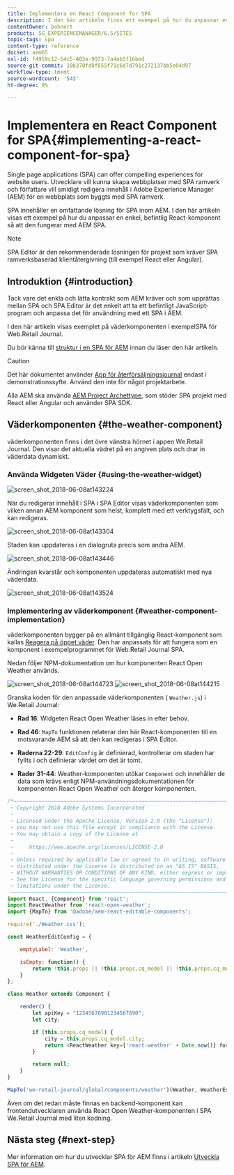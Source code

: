 ```yaml
---
title: Implementera en React Component for SPA
description: I den här artikeln finns ett exempel på hur du anpassar en enkel, befintlig React-komponent så att den fungerar med Adobe Experience Manager (AEM) SPA Editor.
contentOwner: bohnert
products: SG_EXPERIENCEMANAGER/6.5/SITES
topic-tags: spa
content-type: reference
docset: aem65
exl-id: f4959c12-54c5-403a-9973-7a4ab5f16bed
source-git-commit: 10b370fd8f855f71c6d7d791c272137bb5e04d97
workflow-type: tm+mt
source-wordcount: '543'
ht-degree: 0%

---
```


# Implementera en React Component for SPA{#implementing-a-react-component-for-spa}

Single page applications (SPA) can offer compelling experiences for website users. Utvecklare vill kunna skapa webbplatser med SPA ramverk och författare vill smidigt redigera innehåll i Adobe Experience Manager (AEM) för en webbplats som byggts med SPA ramverk.

SPA innehåller en omfattande lösning för SPA inom AEM. I den här artikeln visas ett exempel på hur du anpassar en enkel, befintlig React-komponent så att den fungerar med AEM SPA.

>[!NOTE]
>
>SPA Editor är den rekommenderade lösningen för projekt som kräver SPA ramverksbaserad klientåtergivning (till exempel React eller Angular).

## Introduktion {#introduction}

Tack vare det enkla och lätta kontrakt som AEM kräver och som upprättas mellan SPA och SPA Editor är det enkelt att ta ett befintligt JavaScript-program och anpassa det för användning med ett SPA i AEM.

I den här artikeln visas exemplet på väderkomponenten i exempelSPA för Web.Retail Journal.

Du bör känna till [struktur i en SPA för AEM](/help/sites-developing/spa-getting-started-react.md) innan du läser den här artikeln.

>[!CAUTION]
>Det här dokumentet använder [App för återförsäljningsjournal](https://github.com/adobe/aem-sample-we-retail-journal) endast i demonstrationssyfte. Använd den inte för något projektarbete.
>
>Alla AEM ska använda [AEM Project Archettype](https://experienceleague.adobe.com/docs/experience-manager-core-components/using/developing/archetype/overview.html), som stöder SPA projekt med React eller Angular och använder SPA SDK.

## Väderkomponenten {#the-weather-component}

väderkomponenten finns i det övre vänstra hörnet i appen We.Retail Journal. Den visar det aktuella vädret på en angiven plats och drar in väderdata dynamiskt.

### Använda Widgeten Väder {#using-the-weather-widget}

![screen_shot_2018-06-08at143224](assets/screen_shot_2018-06-08at143224.png)

När du redigerar innehåll i SPA i SPA Editor visas väderkomponenten som vilken annan AEM komponent som helst, komplett med ett verktygsfält, och kan redigeras.

![screen_shot_2018-06-08at143304](assets/screen_shot_2018-06-08at143304.png)

Staden kan uppdateras i en dialogruta precis som andra AEM.

![screen_shot_2018-06-08at143446](assets/screen_shot_2018-06-08at143446.png)

Ändringen kvarstår och komponenten uppdateras automatiskt med nya väderdata.

![screen_shot_2018-06-08at143524](assets/screen_shot_2018-06-08at143524.png)

### Implementering av väderkomponent {#weather-component-implementation}

väderkomponenten bygger på en allmänt tillgänglig React-komponent som kallas [Reagera på öppet väder](https://www.npmjs.com/package/react-open-weather). Den har anpassats för att fungera som en komponent i exempelprogrammet för Web.Retail Journal SPA.

Nedan följer NPM-dokumentation om hur komponenten React Open Weather används.

![screen_shot_2018-06-08at144723](assets/screen_shot_2018-06-08at144723.png) ![screen_shot_2018-06-08at144215](assets/screen_shot_2018-06-08at144215.png)

Granska koden för den anpassade väderkomponenten ( `Weather.js`) i We.Retail Journal:

* **Rad 16**: Widgeten React Open Weather läses in efter behov.
* **Rad 46**: `MapTo` funktionen relaterar den här React-komponenten till en motsvarande AEM så att den kan redigeras i SPA Editor.

* **Raderna 22-29**: `EditConfig` är definierad, kontrollerar om staden har fyllts i och definierar värdet om det är tomt.

* **Rader 31-44**: Weather-komponenten utökar `Component` och innehåller de data som krävs enligt NPM-användningsdokumentationen för komponenten React Open Weather och återger komponenten.

```javascript
/*~~~~~~~~~~~~~~~~~~~~~~~~~~~~~~~~~~~~~~~~~~~~~~~~~~~~~~~~~~~~~~~~~~~~~~~~~~~~~~
 ~ Copyright 2018 Adobe Systems Incorporated
 ~
 ~ Licensed under the Apache License, Version 2.0 (the "License");
 ~ you may not use this file except in compliance with the License.
 ~ You may obtain a copy of the License at
 ~
 ~     https://www.apache.org/licenses/LICENSE-2.0
 ~
 ~ Unless required by applicable law or agreed to in writing, software
 ~ distributed under the License is distributed on an "AS IS" BASIS,
 ~ WITHOUT WARRANTIES OR CONDITIONS OF ANY KIND, either express or implied.
 ~ See the License for the specific language governing permissions and
 ~ limitations under the License.
 ~~~~~~~~~~~~~~~~~~~~~~~~~~~~~~~~~~~~~~~~~~~~~~~~~~~~~~~~~~~~~~~~~~~~~~~~~~~~~*/
import React, {Component} from 'react';
import ReactWeather from 'react-open-weather';
import {MapTo} from '@adobe/aem-react-editable-components';

require('./Weather.css');

const WeatherEditConfig = {

    emptyLabel: 'Weather',

    isEmpty: function() {
        return !this.props || !this.props.cq_model || !this.props.cq_model.city || this.props.cq_model.city.trim().length < 1;
    }
};

class Weather extends Component {

    render() {
        let apiKey = "12345678901234567890";
        let city;

        if (this.props.cq_model) {
            city = this.props.cq_model.city;
            return <ReactWeather key={'react-weather' + Date.now()} forecast="today" apikey={apiKey} type="city" city={city} />
        }

        return null;
    }
}

MapTo('we-retail-journal/global/components/weather')(Weather, WeatherEditConfig);
```

Även om det redan måste finnas en backend-komponent kan frontendutvecklaren använda React Open Weather-komponenten i SPA We.Retail Journal med liten kodning.

## Nästa steg {#next-step}

Mer information om hur du utvecklar SPA för AEM finns i artikeln [Utveckla SPA för AEM](/help/sites-developing/spa-architecture.md).
